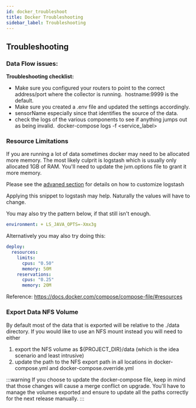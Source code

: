 ```yaml
---
id: docker_troubleshoot
title: Docker Troubleshooting
sidebar_label: Troubleshooting
---
```


## Troubleshooting

### Data Flow issues:

**Troubleshooting checklist:**

- Make sure you configured your routers to point to the correct address/port where the collector is running.  hostname:9999 is the default.
- Make sure you created a .env file and updated the settings accordingly.
- sensorName especially since that identifies the source of the data.
- check the logs of the various components to see if anything jumps out as being invalid.  docker-compose logs -f <service_label>

### Resource Limitations

If you are running a lot of data sometimes docker may need to be allocated more memory. The most
likely culprit is logstash which is usually only allocated 1GB of RAM. You'll need to update the jvm.options file to grant it more memory.

Please see the [advaned section](docker_install_advanced.md#customize-logstash-settings) for details on how to customize logstash

Applying this snippet to logstash may help. Naturally the values will have to change.

You may also try the pattern below, if that still isn't enough.

```yaml
environment: + LS_JAVA_OPTS=-Xmx3g
```

Alternatively you may also try doing this:

```yaml
deploy:
  resources:
    limits:
      cpus: "0.50"
      memory: 50M
    reservations:
      cpus: "0.25"
      memory: 20M
```

Reference: https://docs.docker.com/compose/compose-file/#resources


### Export Data NFS Volume

By default most of the data that is exported will be relative to the ./data directory.  If you would like to use an NFS mount instead you will need to 
either 

1. export the NFS volume as ${PROJECT_DIR}/data (which is the idea scenario and least intrusive)
1. update the path to the NFS export path in all locations in docker-compose.yml and docker-compose.override.yml


:::warning
If you choose to update the docker-compose file, keep in mind that those changes will cause a merge conflict on upgrade. 
You'll have to manage the volumes exported and ensure to update all the paths correctly for the next release manually.
:::